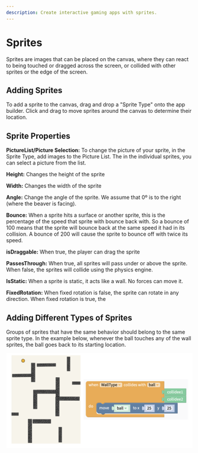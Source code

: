 ```yaml
---
description: Create interactive gaming apps with sprites.
---
```


# Sprites

Sprites are images that can be placed on the canvas, where they can react to being touched or dragged across the screen, or collided with other sprites or the edge of the screen.

## Adding Sprites

To add a sprite to the canvas, drag and drop a "Sprite Type" onto the app builder. Click and drag to move sprites around the canvas to determine their location.

## Sprite Properties

**PictureList/Picture Selection:** To change the picture of your sprite, in the Sprite Type, add images to the Picture List. The in the individual sprites, you can select a picture from the list.

**Height:** Changes the height of the sprite

**Width:** Changes the width of the sprite

**Angle:** Change the angle of the sprite. We assume that 0º is to the right \(where the beaver is facing\).

**Bounce:** When a sprite hits a surface or another sprite, this is the percentage of the speed that sprite with bounce back with. So a bounce of 100 means that the sprite will bounce back at the same speed it had in its collision. A bounce of 200 will cause the sprite to bounce off with twice its speed.

**isDraggable:** When true, the player can drag the sprite

**PassesThrough:** When true, all sprites will pass under or above the sprite. When false, the sprites will collide using the physics engine. 

**IsStatic:** When a sprite is static, it acts like a wall. No forces can move it.

**FixedRotation:** When fixed rotation is false, the sprite can rotate in any direction. When fixed rotation is true, the 

## Adding Different Types of Sprites

Groups of sprites that have the same behavior should belong to the same sprite type. In the example below, whenever the ball touches any of the wall sprites, the ball goes back to its starting location.

![](.gitbook/assets/screen-shot-2019-09-09-at-7.47.21-am.png)




